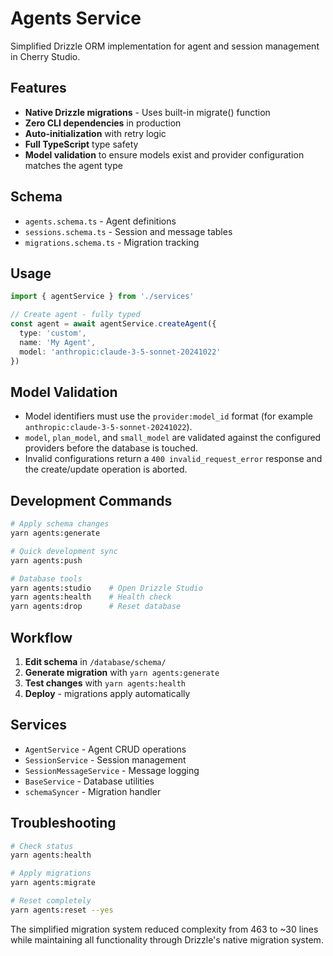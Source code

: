 # Agents Service

Simplified Drizzle ORM implementation for agent and session management in Cherry Studio.

## Features

- **Native Drizzle migrations** - Uses built-in migrate() function
- **Zero CLI dependencies** in production
- **Auto-initialization** with retry logic
- **Full TypeScript** type safety
- **Model validation** to ensure models exist and provider configuration matches the agent type

## Schema

- `agents.schema.ts` - Agent definitions
- `sessions.schema.ts` - Session and message tables
- `migrations.schema.ts` - Migration tracking

## Usage

```typescript
import { agentService } from './services'

// Create agent - fully typed
const agent = await agentService.createAgent({
  type: 'custom',
  name: 'My Agent',
  model: 'anthropic:claude-3-5-sonnet-20241022'
})
```

## Model Validation

- Model identifiers must use the `provider:model_id` format (for example `anthropic:claude-3-5-sonnet-20241022`).
- `model`, `plan_model`, and `small_model` are validated against the configured providers before the database is touched.
- Invalid configurations return a `400 invalid_request_error` response and the create/update operation is aborted.

## Development Commands

```bash
# Apply schema changes
yarn agents:generate

# Quick development sync
yarn agents:push

# Database tools
yarn agents:studio    # Open Drizzle Studio
yarn agents:health    # Health check
yarn agents:drop      # Reset database
```

## Workflow

1. **Edit schema** in `/database/schema/`
2. **Generate migration** with `yarn agents:generate`
3. **Test changes** with `yarn agents:health`
4. **Deploy** - migrations apply automatically

## Services

- `AgentService` - Agent CRUD operations
- `SessionService` - Session management
- `SessionMessageService` - Message logging
- `BaseService` - Database utilities
- `schemaSyncer` - Migration handler

## Troubleshooting

```bash
# Check status
yarn agents:health

# Apply migrations
yarn agents:migrate

# Reset completely
yarn agents:reset --yes
```

The simplified migration system reduced complexity from 463 to ~30 lines while maintaining all functionality through Drizzle's native migration system.
